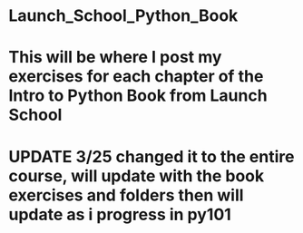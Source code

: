 # Launch_School_Python_Book
# This will be where I post my exercises for each chapter of the Intro to Python Book from Launch School

# UPDATE 3/25 changed it to the entire course, will update with the book exercises and folders then will update as i progress in py101
